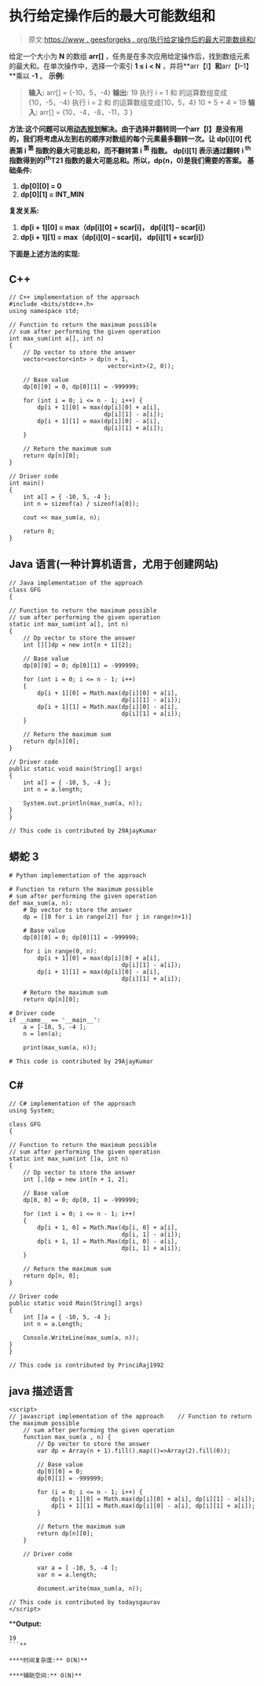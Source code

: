 # 执行给定操作后的最大可能数组和

> 原文:[https://www . geesforgeks . org/执行给定操作后的最大可能数组和/](https://www.geeksforgeeks.org/maximum-possible-array-sum-after-performing-the-given-operation/)

给定一个大小为 **N** 的数组 **arr[]** ，任务是在多次应用给定操作后，找到数组元素的最大和。在单次操作中，选择一个索引 **1 ≤ i < N** ，并将**arr【I】**和**arr【I–1】**乘以 **-1** 。
**示例:**

> **输入:** arr[] = {-10，5，-4}
> **输出:** 19
> 执行 i = 1 和
> 的运算数组变成{10，-5，-4}
> 执行 i = 2 和
> 的运算数组变成{10，5，4}
> 10 + 5 + 4 = 19
> **输入:** arr[] = {10，-4，-8，-11，3 }

****方法:**这个问题可以用[动态规划](https://www.geeksforgeeks.org/dynamic-programming/)解决。由于选择并翻转同一个**arr【I】**是没有用的，我们将考虑从左到右的顺序对数组的每个元素最多翻转一次。让 **dp[i][0]** 代表第 **i <sup>第</sup>** 指数的最大可能总和，而不翻转第 **i <sup>第</sup>** 指数。 **dp[i][1]** 表示通过翻转 **i <sup>th</sup>** 指数得到的**I<sup>th</sup>T21 指数的最大可能总和。所以，dp(n，0)是我们需要的答案。
**基础条件:******

1.  **dp[0][0] = 0**
2.  **dp[0][1] = INT_MIN**

****复发关系:****

1.  **dp[i + 1][0] = max（dp[i][0] + scar[i]， dp[i][1] – scar[i]）**
2.  **dp[i + 1][1] = max（dp[i][0] – scar[i]， dp[i][1] + scar[i]）**

**下面是上述方法的实现:**

## **C++**

```
// C++ implementation of the approach
#include <bits/stdc++.h>
using namespace std;

// Function to return the maximum possible
// sum after performing the given operation
int max_sum(int a[], int n)
{
    // Dp vector to store the answer
    vector<vector<int> > dp(n + 1,
                            vector<int>(2, 0));

    // Base value
    dp[0][0] = 0, dp[0][1] = -999999;

    for (int i = 0; i <= n - 1; i++) {
        dp[i + 1][0] = max(dp[i][0] + a[i],
                           dp[i][1] - a[i]);
        dp[i + 1][1] = max(dp[i][0] - a[i],
                           dp[i][1] + a[i]);
    }

    // Return the maximum sum
    return dp[n][0];
}

// Driver code
int main()
{
    int a[] = { -10, 5, -4 };
    int n = sizeof(a) / sizeof(a[0]);

    cout << max_sum(a, n);

    return 0;
}
```

## **Java 语言(一种计算机语言，尤用于创建网站)**

```
// Java implementation of the approach
class GFG
{

// Function to return the maximum possible
// sum after performing the given operation
static int max_sum(int a[], int n)
{
    // Dp vector to store the answer
    int [][]dp = new int[n + 1][2];

    // Base value
    dp[0][0] = 0; dp[0][1] = -999999;

    for (int i = 0; i <= n - 1; i++)
    {
        dp[i + 1][0] = Math.max(dp[i][0] + a[i],
                                dp[i][1] - a[i]);
        dp[i + 1][1] = Math.max(dp[i][0] - a[i],
                                dp[i][1] + a[i]);
    }

    // Return the maximum sum
    return dp[n][0];
}

// Driver code
public static void main(String[] args)
{
    int a[] = { -10, 5, -4 };
    int n = a.length;

    System.out.println(max_sum(a, n));
}
}

// This code is contributed by 29AjayKumar
```

## **蟒蛇 3**

```
# Python implementation of the approach

# Function to return the maximum possible
# sum after performing the given operation
def max_sum(a, n):
    # Dp vector to store the answer
    dp = [[0 for i in range(2)] for j in range(n+1)]

    # Base value
    dp[0][0] = 0; dp[0][1] = -999999;

    for i in range(0, n):
        dp[i + 1][0] = max(dp[i][0] + a[i],
                                dp[i][1] - a[i]);
        dp[i + 1][1] = max(dp[i][0] - a[i],
                                dp[i][1] + a[i]);

    # Return the maximum sum
    return dp[n][0];

# Driver code
if __name__ == '__main__':
    a = [-10, 5, -4 ];
    n = len(a);

    print(max_sum(a, n));

# This code is contributed by 29AjayKumar
```

## **C#**

```
// C# implementation of the approach
using System;

class GFG
{

// Function to return the maximum possible
// sum after performing the given operation
static int max_sum(int []a, int n)
{
    // Dp vector to store the answer
    int [,]dp = new int[n + 1, 2];

    // Base value
    dp[0, 0] = 0; dp[0, 1] = -999999;

    for (int i = 0; i <= n - 1; i++)
    {
        dp[i + 1, 0] = Math.Max(dp[i, 0] + a[i],
                                dp[i, 1] - a[i]);
        dp[i + 1, 1] = Math.Max(dp[i, 0] - a[i],
                                dp[i, 1] + a[i]);
    }

    // Return the maximum sum
    return dp[n, 0];
}

// Driver code
public static void Main(String[] args)
{
    int []a = { -10, 5, -4 };
    int n = a.Length;

    Console.WriteLine(max_sum(a, n));
}
}

// This code is contributed by PrinciRaj1992
```

## **java 描述语言**

```
<script>
// javascript implementation of the approach    // Function to return the maximum possible
    // sum after performing the given operation
    function max_sum(a , n) {
        // Dp vector to store the answer
        var dp = Array(n + 1).fill().map(()=>Array(2).fill(0));

        // Base value
        dp[0][0] = 0;
        dp[0][1] = -999999;

        for (i = 0; i <= n - 1; i++) {
            dp[i + 1][0] = Math.max(dp[i][0] + a[i], dp[i][1] - a[i]);
            dp[i + 1][1] = Math.max(dp[i][0] - a[i], dp[i][1] + a[i]);
        }

        // Return the maximum sum
        return dp[n][0];
    }

    // Driver code

        var a = [ -10, 5, -4 ];
        var n = a.length;

        document.write(max_sum(a, n));

// This code is contributed by todaysgaurav
</script>
```

****Output:** 

```
19
```** 

****时间复杂度:** O(N)**

****辅助空间:** O(N)**